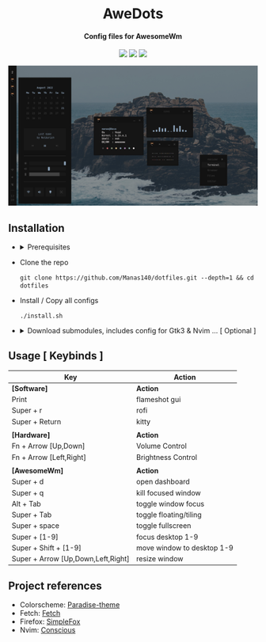 <h1 align="center">AweDots</h1>
<h4 align="center">Config files for AwesomeWm</h4>

<p align="center">
  <a href="https://github.com/Manas140/dotfiles/stargazers"><img src="https://img.shields.io/github/stars/Manas140/dotfiles?colorA=151515&colorB=8C977D&style=for-the-badge&logo=starship"></a>
  <a href="https://github.com/Manas140/dotfiles/issues"><img src="https://img.shields.io/github/issues/Manas140/dotfiles?colorA=151515&colorB=B66467&style=for-the-badge&logo=bugatti"></a>
  <a href="https://github.com/Manas140/dotfiles/network/members"><img src="https://img.shields.io/github/forks/Manas140/dotfiles?colorA=151515&colorB=8DA3B9&style=for-the-badge&logo=github"></a>
</p>

<p align="center">
  <img src="preview.png">
</p>

## Installation

- <details><summary>Prerequisites</summary>
  <br>
  
  > Must have, just to make sure everything works properly
  
    ```
    alsa-plugins-pulseaudio awesome flameshot kitty pulseaudio redshift rofi xbacklight xsettingsd zsh
    ```
  
  > Suggested, makes everything feel complete

    ```
    alacritty bash firefox htop lf lite-xl mpv nvim zathura
    ```

</details>

- Clone the repo

  ```
  git clone https://github.com/Manas140/dotfiles.git --depth=1 && cd dotfiles
  ```

- Install / Copy all configs

  ```
  ./install.sh 
  ```

- <details><summary>Download submodules, includes config for Gtk3 & Nvim ... [ Optional ]</summary>
  
  <br>
  
  ```
  git submodules init
  git submodules update
  ```
  
  > Once Done, 
  > - Follow Gtk3 installation over [here](https://github.com/paradise-theme/gtk).
  > - Follow Nvim installation over [here](https://github.com/manas140/conscious).

</details>

## Usage [ Keybinds ] 
| Key                                  | Action                     |
| -----                                | -----                      |
| **[Software]**                       | **Action**                 |
| Print                                | flameshot gui              |
| Super + r                            | rofi                       |
| Super + Return                       | kitty                      |
|                                      |                            |
| **[Hardware]**                       | **Action**                 |
| Fn + Arrow [Up,Down]                 | Volume Control             |
| Fn + Arrow [Left,Right]              | Brightness Control         |
|                                      |                            |
| **[AwesomeWm]**                      | **Action**                 |
| Super + d                            | open dashboard             |
| Super + q                            | kill focused window        |
| Alt + Tab                            | toggle window focus        |
| Super + Tab                          | toggle floating/tiling     |
| Super + space                        | toggle fullscreen          |
| Super + [1-9]                        | focus desktop 1-9          |
| Super + Shift + [1-9]                | move window to desktop 1-9 |
| Super + Arrow [Up,Down,Left,Right]   | resize window              |


## Project references
  - Colorscheme: [Paradise-theme](https://github.com/paradise-theme)
  - Fetch: [Fetch](https://github.com/manas140/fetch)
  - Firefox: [SimpleFox](https://github.com/migueravila/SimpleFox)
  - Nvim: [Conscious](https://github.com/manas140/conscious)
